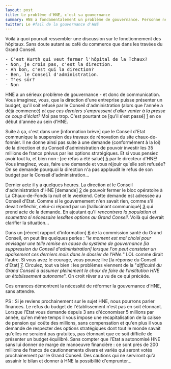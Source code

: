 ```yaml
---
layout: post
title: Le problème d'HNE, c'est sa gouvernance
summary: HNE a fondamentalement un problème de gouvernance. Personne ne sait qui commande quoi, qui, comment et pourquoi. Retour sur quelques événements qui laissent penser qu'une réforme s'impose - depuis longtemps.
twitter: Le #fail de la gouvernance d'HNE
---
```


Voilà à quoi pourrait ressembler une discussion sur le fonctionnement des hôpitaux. Sans doute autant au café du commerce que dans 
les travées du Grand Conseil.

<pre>
- C'est Kurth qui veut fermer l'hôpital de la Tchaux?
- Non, je crois pas, c'est la direction.
- Ah bon, c'est qui la direction?
- Ben, le Conseil d'administration.
- T'es sûr?
- Non
</pre>

HNE a un sérieux problème de gouvernance - et donc de communication. Vous imaginez, vous, que la direction d'une entreprise puisse 
présenter un budget, qu'il soit refusé par le Conseil d'administration (alors que l'année a déjà commencé) *et que ces derniers 
s'empressent d'aller vanter à la presse ce coup d'éclat?* Moi pas trop. C'est pourtant ce [qu'il s'est passé] [1] en ce début d'année 
au sein d'HNE.

Suite à ça, c'est dans une [information brève] que le Conseil d'Etat communique la suspension des travaux de rénovation du site 
chaux-de-fonnier. Il ne donne ainsi pas suite à une demande (conformément à la loi) de la direction et du Conseil d'administration de
pouvoir investir les 35 millions de francs prévus par les options stratégiques. Et si vous pensiez avoir tout lu, et bien 
non : [ce refus a été salué] [5] par le directeur d'HNE! Vous imaginez, vous, faire une demande et vous réjouir 
qu'elle soit refusée? On se demande pourquoi la direction n'a pas applaudit le refus de son budget par le Conseil d'administration...

Dernier acte il y a quelques heures. La direction *et* le Conseil d'administration d'HNE [demande] [2] de pouvoir fermer le bloc opératoire 
à La Chaux-de-Fonds la nuit et le weekend. Cette demande est adressée au Conseil d'Etat. Comme si le gouvernement n'en savait rien, 
comme s'il devait refléchir, celui-ci répond par un [hallucinant communiqué] [3] qui prend acte de la demande. 
En ajoutant qu'il *rencontrera la population* et *soumettra si nécessaire lesdites options au Grand Conseil*. Voilà qui devrait clarifier
la situation...

Dans un [récent rapport d'information] [6] de la commission santé du Grand Conseil, on peut lire quelques perles : "*le moment est mal 
choisi pour envisager une telle remise en cause du système de gouvernance [la suppression du Conseil d'administration] 
lorsque l'on peut constater un apaisement ces derniers mois dans le dossier de l'HNe.*" LOL comme dirait l'autre. Si vous avez le 
courage, vous pouvez lire [la réponse du Conseil d'Etat] [7]. Circulez, tout va bien : les problèmes viennent de la "*difficulté du 
Grand Conseil à assumer pleinement le choix de faire de l'institution HNE un établissement autonome*". On croit rêver au vu de ce qui 
précède. 

Ces errances démontrent la nécessité de réformer la gouvernance d'HNE, sans attendre. 

PS : Si je reviens prochainement sur le sujet HNE, nous pourrons parler finances. Le refus du budget de l'établissement n'est pas en
soit étonnant. Lorsque l'Etat vous demande depuis 3 ans d'économiser 5 millions par année, qu'en même temps il vous impose une 
recapitalisation de la caisse de pension qui coûte des millions, sans compensation et qu'en plus il vous demande de respecter des 
options stratégiques dont tout le monde savait qu'elles ne seraient pas gratuites, pas étonnant que ce soit difficile de présenter un 
budget équilibré. Sans compter que l'Etat a autonomisé HNE sans lui donner de marge de manoeuvre financière : ce sont près de 200 
millions de francs de cautionnements divers et variés qui seront votés prochainement par le Grand Conseil. Des cautions qui ne serviront 
qu'à assainir le bilan et donner à HNE la possibilité d'emprunter... 

[1]: http://www.arcinfo.ch/fr/nosdossiers/hopital-neuchatelois/articles/le-conseil-d-administration-refuse-de-valider-le-budget-de-l-hopital-neuchatelois-1849-1396856
[2]: http://www.arcinfo.ch/fr/regions/canton-de-neuchatel/l-hne-demande-des-mesures-urgentes-pour-faire-face-a-deux-situations-de-crise-556-1407339
[3]: http://www.ne.ch/medias/Pages/150129-HNE.aspx
[4]: http://www.ne.ch/medias/Pages/150120_Informations-br%C3%A8ves-du-Conseil-d%27Etat.aspx
[5]: http://www.lematin.ch/suisse/L-Hopital-neuchtelois-traverse-une-crise-severe/story/28224709
[6]: http://www.ne.ch/autorites/GC/objets/Documents/Rapports/2014/12169_com.pdf
[7]: http://www.ne.ch/autorites/GC/objets/Documents/Rapports/2015/12169_Avis_CE.pdf